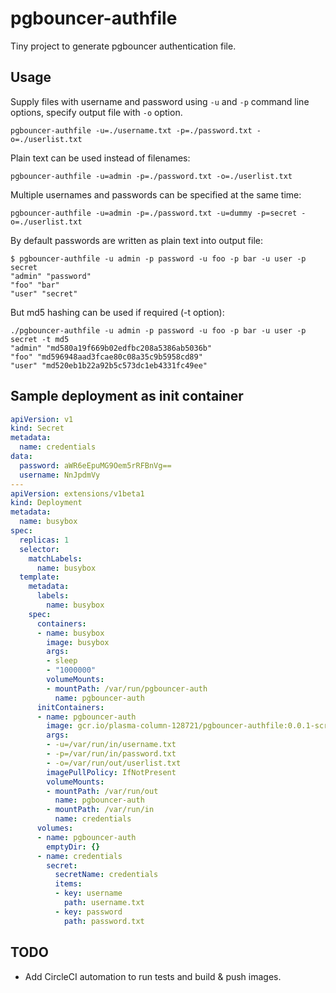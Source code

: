 # pgbouncer-authfile

Tiny project to generate pgbouncer authentication file.

## Usage

Supply files with username and password using `-u` and `-p` command line options, specify output file with `-o` option.

```
pgbouncer-authfile -u=./username.txt -p=./password.txt -o=./userlist.txt
```

Plain text can be used instead of filenames:

```
pgbouncer-authfile -u=admin -p=./password.txt -o=./userlist.txt
```

Multiple usernames and passwords can be specified at the same time:

```
pgbouncer-authfile -u=admin -p=./password.txt -u=dummy -p=secret -o=./userlist.txt
```

By default passwords are written as plain text into output file:

```
$ pgbouncer-authfile -u admin -p password -u foo -p bar -u user -p secret
"admin" "password"
"foo" "bar"
"user" "secret"
```

But md5 hashing can be used if required (-t option):

```
./pgbouncer-authfile -u admin -p password -u foo -p bar -u user -p secret -t md5
"admin" "md580a19f669b02edfbc208a5386ab5036b"
"foo" "md596948aad3fcae80c08a35c9b5958cd89"
"user" "md520eb1b22a92b5c573dc1eb4331fc49ee"
```

## Sample deployment as init container

```yaml
apiVersion: v1
kind: Secret
metadata:
  name: credentials
data:
  password: aWR6eEpuMG9Oem5rRFBnVg==
  username: NnJpdmVy
---
apiVersion: extensions/v1beta1
kind: Deployment
metadata:
  name: busybox
spec:
  replicas: 1
  selector:
    matchLabels:
      name: busybox
  template:
    metadata:
      labels:
        name: busybox
    spec:
      containers:
      - name: busybox
        image: busybox
        args:
        - sleep
        - "1000000"
        volumeMounts:
        - mountPath: /var/run/pgbouncer-auth
          name: pgbouncer-auth
      initContainers:
      - name: pgbouncer-auth
        image: gcr.io/plasma-column-128721/pgbouncer-authfile:0.0.1-scratch
        args:
        - -u=/var/run/in/username.txt
        - -p=/var/run/in/password.txt
        - -o=/var/run/out/userlist.txt
        imagePullPolicy: IfNotPresent
        volumeMounts:
        - mountPath: /var/run/out
          name: pgbouncer-auth
        - mountPath: /var/run/in
          name: credentials
      volumes:
      - name: pgbouncer-auth
        emptyDir: {}
      - name: credentials
        secret:
          secretName: credentials
          items:
          - key: username
            path: username.txt
          - key: password
            path: password.txt
```

## TODO

* Add CircleCI automation to run tests and build & push images.
